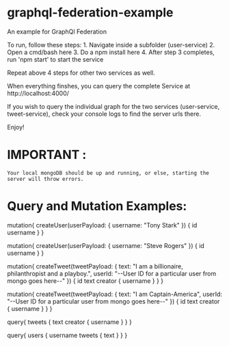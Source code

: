 # graphql-federation-example
An example for GraphQl Federation

To run, follow these steps:
    1. Navigate inside a subfolder (user-service)
    2. Open a cmd/bash here
    3. Do a npm install here
    4. After step 3 completes, run 'npm start' to start the service

  Repeat above 4 steps for other two services as well.

When everything finshes, you can query the complete Service at http://localhost:4000/

If you wish to query the individual graph for the two services (user-service, tweet-service), check your console logs to find the server urls there.

Enjoy! 

# IMPORTANT : 
    Your local mongoDB should be up and running, or else, starting the server will throw errors.

# Query and Mutation Examples: 

mutation{
  createUser(userPayload: {
    username: "Tony Stark"
  }) {
    id
    username
  }
}

mutation{
  createUser(userPayload: {
    username: "Steve Rogers"
  }) {
    id
    username
  }
}

mutation{
  createTweet(tweetPayload: {
    text: "I am a billionaire, philanthropist and a playboy.",
    userId: "--User ID for a particular user from mongo goes here--"
  }) {
    id
    text
    creator {
      username
    }
  }
}

mutation{
  createTweet(tweetPayload: {
    text: "I am Captain-America",
    userId: "--User ID for a particular user from mongo goes here--"
  }) {
    id
    text
    creator {
      username
    }
  }
}

query{
  tweets {
    text
    creator {
      username
    }
  }
}

query{
  users {
    username
    tweets {
      text
    }
  }
}
